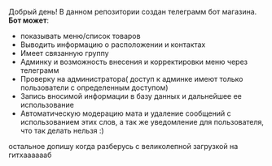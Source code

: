 Добрый день!
В данном репозитории создан телеграмм бот магазина.
**Бот может**: 
- показывать меню/список товаров
- Выводить информацию о расположении и контактах
- Имеет связанную группу
- Админку и возможность внесения и корректировки меню через телеграмм
- Проверку на администратора( доступ к админке имеют только пользователи с определенным доступом)
- Запись вносимой информации в базу данных и дальнейшее ее использование
- Автоматическую модерацию мата и удаление сообщений с использованием этих слов, а так же уведомление для пользователя, что так делать нельзя :)

остальное допишу когда разберусь с великолепной загрузкой на гитхааааааб